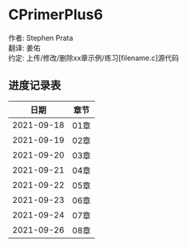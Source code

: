 # CPrimerPlus6  
作者: Stephen Prata  
翻译: 姜佑  
约定: 上传/修改/删除xx章示例/练习[filename.c]源代码  
  
## 进度记录表  
|   日期   | 章节 |
| --- | --- |
| 2021-09-18 | 01章 |
| 2021-09-19 | 02章 |
| 2021-09-20 | 03章 |
| 2021-09-21 | 04章 |
| 2021-09-22 | 05章 |
| 2021-09-23 | 06章 |
| 2021-09-24 | 07章 |
| 2021-09-26 | 08章 |
